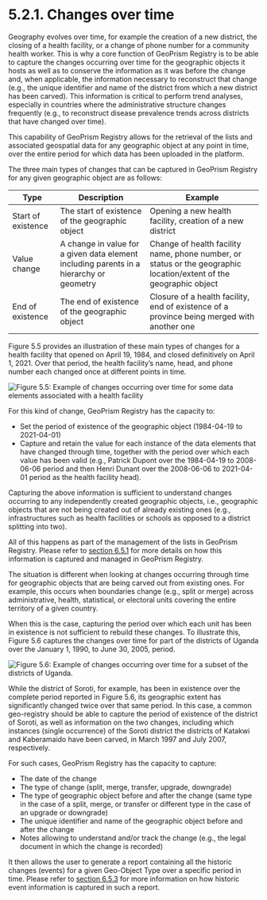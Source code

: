 # 5.2.1. Changes over time

Geography evolves over time, for example the creation of a new district, the closing of a health facility, or a change of phone number for a community health worker. This is why a core function of GeoPrism Registry is to be able to capture the changes occurring over time for the geographic objects it hosts as well as to conserve the information as it was before the change and, when applicable, the information necessary to reconstruct that change (e.g., the unique identifier and name of the district from which a new district has been carved). This information is critical to perform trend analyses, especially in countries where the administrative structure changes frequently (e.g., to reconstruct disease prevalence trends across districts that have changed over time).

This capability of GeoPrism Registry allows for the retrieval of the lists and associated geospatial data for any geographic object at any point in time, over the entire period for which data has been uploaded in the platform.

The three main types of changes that can be captured in GeoPrism Registry for any given geographic object are as follows:

| Type               | Description                                                                             | Example                                                                                                            |
| ------------------ | --------------------------------------------------------------------------------------- | ------------------------------------------------------------------------------------------------------------------ |
| Start of existence | The start of existence of the geographic object                                         | Opening a new health facility, creation of a new district                                                          |
| Value change       | A change in value for a given data element including parents in a hierarchy or geometry | Change of health facility name, phone number, or status or the geographic location/extent of the geographic object |
| End of existence   | The end of existence of the geographic object                                           | Closure of a health facility, end of existence of a province being merged with another one                         |

Figure 5.5 provides an illustration of these main types of changes for a health facility that opened on April 19, 1984, and closed definitively on April 1, 2021. Over that period, the health facility’s name, head, and phone number each changed once at different points in time.

![Figure 5.5: Example of changes occurring over time for some data elements associated with a health facility](https://lh6.googleusercontent.com/cB5LZJXz4YBUUCe3ziMytMwrW7U1R6Md0BRjdZk4-cPZZ7AAQVRW27rMdHx3sYvPxgQLi-sstaUvLztC3ohUres8Swa-b9BaPa6-J\_SIQH5pEXK4ILdTpDl9p59zv-dhrv2\_8JXrnrs1G7tSCgQbME43LkXr5rXBMhUsuwvUqlTvkYIEVBcqG4gB)

For this kind of change, GeoPrism Registry has the capacity to:

* Set the period of existence of the geographic object (1984-04-19 to 2021-04-01)
* Capture and retain the value for each instance of the data elements that have changed through time, together with the period over which each value has been valid (e.g., Patrick Dupont over the 1984-04-19 to 2008-06-06 period and then Henri Dunant over the 2008-06-06 to 2021-04-01 period as the health facility head).

Capturing the above information is sufficient to understand changes occurring to any independently created geographic objects, i.e., geographic objects that are not being created out of already existing ones (e.g., infrastructures such as health facilities or schools as opposed to a district splitting into two).

All of this happens as part of the management of the lists in GeoPrism Registry. Please refer to [section 6.5.1](../../../../versions/current/geoprism-registry-tutorial/6.5-content-management/6.5.1-lists-and-spatial-data/) for more details on how this information is captured and managed in GeoPrism Registry.

The situation is different when looking at changes occurring through time for geographic objects that are being carved out from existing ones. For example, this occurs when boundaries change (e.g., split or merge) across administrative, health, statistical, or electoral units covering the entire territory of a given country.

When this is the case, capturing the period over which each unit has been in existence is not sufficient to rebuild these changes. To illustrate this, Figure 5.6 captures the changes over time for part of the districts of Uganda over the January 1, 1990, to June 30, 2005, period.

![Figure 5.6: Example of changes occurring over time for a subset of the districts of Uganda.](https://lh5.googleusercontent.com/W1lHU\_iicFzFDMi3NwMuBuNNFhw0ODkfD1jiG0bkrlQSD7liSLq2j07IQVFjEaDnOb4sZLxkOHf226hgy6WHe0GI85CjaA22B3JmNMyEYVdPF0JoBdU8o-X3RCphCsnpf3QM\_7NmSfAggiB\_XWufEpXUpcDP3NmSnaCNCP7QQBaWok7eUp4j3wWH)

While the district of Soroti, for example, has been in existence over the complete period reported in Figure 5.6, its geographic extent has significantly changed twice over that same period. In this case, a common geo-registry should be able to capture the period of existence of the district of Soroti, as well as information on the two changes, including which instances (single occurrence) of the Soroti district the districts of Katakwi and Kaberamaido have been carved, in March 1997 and July 2007, respectively.

For such cases, GeoPrism Registry has the capacity to capture:

* The date of the change
* The type of change (split, merge, transfer, upgrade, downgrade)
* The type of geographic object before and after the change (same type in the case of a split, merge, or transfer or different type in the case of an upgrade or downgrade)
* The unique identifier and name of the geographic object before and after the change
* Notes allowing to understand and/or track the change (e.g., the legal document in which the change is recorded)

It then allows the user to generate a report containing all the historic changes (events) for a given Geo-Object Type over a specific period in time. Please refer to [section 6.5.3](../../../../versions/current/geoprism-registry-tutorial/6.5-content-management/6.5.3-historical-events.md) for more information on how historic event information is captured in such a report.
